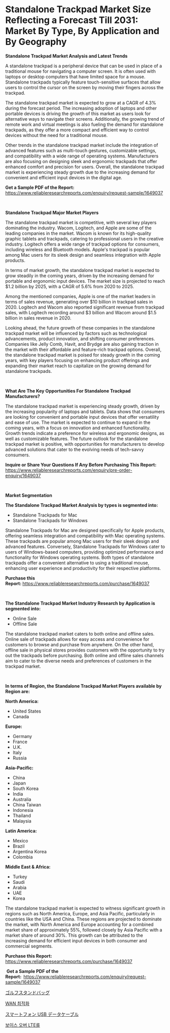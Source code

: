 <p><h1>Standalone Trackpad Market Size Reflecting a Forecast Till 2031: Market By Type, By Application and By Geography</h1></p><p><strong>Standalone Trackpad Market Analysis and Latest Trends</strong></p>
<p><p>A standalone trackpad is a peripheral device that can be used in place of a traditional mouse for navigating a computer screen. It is often used with laptops or desktop computers that have limited space for a mouse. Standalone trackpads typically feature touch-sensitive surfaces that allow users to control the cursor on the screen by moving their fingers across the trackpad.</p><p>The standalone trackpad market is expected to grow at a CAGR of 4.3% during the forecast period. The increasing adoption of laptops and other portable devices is driving the growth of this market as users look for alternative ways to navigate their screens. Additionally, the growing trend of remote work and virtual meetings is also fueling the demand for standalone trackpads, as they offer a more compact and efficient way to control devices without the need for a traditional mouse.</p><p>Other trends in the standalone trackpad market include the integration of advanced features such as multi-touch gestures, customizable settings, and compatibility with a wide range of operating systems. Manufacturers are also focusing on designing sleek and ergonomic trackpads that offer enhanced comfort and precision for users. Overall, the standalone trackpad market is experiencing steady growth due to the increasing demand for convenient and efficient input devices in the digital age.</p></p>
<p><strong>Get a Sample PDF of the Report:&nbsp;</strong> <a href="https://www.reliableresearchreports.com/enquiry/request-sample/1649037">https://www.reliableresearchreports.com/enquiry/request-sample/1649037</a></p>
<p>&nbsp;</p>
<p><strong>Standalone Trackpad Major Market Players</strong></p>
<p><p>The standalone trackpad market is competitive, with several key players dominating the industry. Wacom, Logitech, and Apple are some of the leading companies in the market. Wacom is known for its high-quality graphic tablets and trackpads, catering to professional users in the creative industry. Logitech offers a wide range of trackpad options for consumers, including wireless and Bluetooth models. Apple's trackpad is popular among Mac users for its sleek design and seamless integration with Apple products.</p><p>In terms of market growth, the standalone trackpad market is expected to grow steadily in the coming years, driven by the increasing demand for portable and ergonomic input devices. The market size is projected to reach $1.2 billion by 2025, with a CAGR of 5.6% from 2020 to 2025.</p><p>Among the mentioned companies, Apple is one of the market leaders in terms of sales revenue, generating over $10 billion in trackpad sales in 2020. Logitech and Wacom also reported significant revenue from trackpad sales, with Logitech recording around $3 billion and Wacom around $1.5 billion in sales revenue in 2020.</p><p>Looking ahead, the future growth of these companies in the standalone trackpad market will be influenced by factors such as technological advancements, product innovation, and shifting consumer preferences. Companies like Jelly Comb, Havit, and Brydge are also gaining traction in the market with their affordable and feature-rich trackpad options. Overall, the standalone trackpad market is poised for steady growth in the coming years, with key players focusing on enhancing product offerings and expanding their market reach to capitalize on the growing demand for standalone trackpads.</p></p>
<p>&nbsp;</p>
<p><strong>What Are The Key Opportunities For Standalone Trackpad Manufacturers?</strong></p>
<p><p>The standalone trackpad market is experiencing steady growth, driven by the increasing popularity of laptops and tablets. Data shows that consumers are looking for convenient and portable input devices that offer versatility and ease of use. The market is expected to continue to expand in the coming years, with a focus on innovation and enhanced functionality. Growth trends indicate a preference for wireless and ergonomic designs, as well as customizable features. The future outlook for the standalone trackpad market is positive, with opportunities for manufacturers to develop advanced solutions that cater to the evolving needs of tech-savvy consumers.</p></p>
<p><strong>Inquire or Share Your Questions If Any Before Purchasing This Report:</strong> <a href="https://www.reliableresearchreports.com/enquiry/pre-order-enquiry/1649037">https://www.reliableresearchreports.com/enquiry/pre-order-enquiry/1649037</a></p>
<p>&nbsp;</p>
<p><strong>Market Segmentation</strong></p>
<p><strong>The Standalone Trackpad Market Analysis by types is segmented into:</strong></p>
<p><ul><li>Standalone Trackpads for Mac</li><li>Standalone Trackpads for Windows</li></ul></p>
<p><p>Standalone Trackpads for Mac are designed specifically for Apple products, offering seamless integration and compatibility with Mac operating systems. These trackpads are popular among Mac users for their sleek design and advanced features. Conversely, Standalone Trackpads for Windows cater to users of Windows-based computers, providing optimized performance and functionality for Windows operating systems. Both types of standalone trackpads offer a convenient alternative to using a traditional mouse, enhancing user experience and productivity for their respective platforms.</p></p>
<p><strong>Purchase this Report:&nbsp;</strong><a href="https://www.reliableresearchreports.com/purchase/1649037">https://www.reliableresearchreports.com/purchase/1649037</a></p>
<p>&nbsp;</p>
<p><strong>The Standalone Trackpad Market Industry Research by Application is segmented into:</strong></p>
<p><ul><li>Online Sale</li><li>Offline Sale</li></ul></p>
<p><p>The standalone trackpad market caters to both online and offline sales. Online sale of trackpads allows for easy access and convenience for customers to browse and purchase from anywhere. On the other hand, offline sale in physical stores provides customers with the opportunity to try out the trackpads before purchasing. Both online and offline sales channels aim to cater to the diverse needs and preferences of customers in the trackpad market.</p></p>
<p>&nbsp;</p>
<p><strong>In terms of Region, the Standalone Trackpad Market Players available by Region are:</strong></p>
<p>
    <p> <strong> North America: </strong>
        <ul>
            <li>United States</li>
            <li>Canada</li>
        </ul>
        </p> 
    <p> <strong> Europe: </strong>
        <ul>
            <li>Germany</li>
            <li>France</li>
            <li>U.K.</li>
            <li>Italy</li>
            <li>Russia</li>
        </ul>
        </p> 
    <p> <strong> Asia-Pacific: </strong>
        <ul>
            <li>China</li>
            <li>Japan</li>
            <li>South Korea</li>
            <li>India</li>
            <li>Australia</li>
            <li>China Taiwan</li>
            <li>Indonesia</li>
            <li>Thailand</li>
            <li>Malaysia</li>
        </ul>
        </p> 
    <p> <strong> Latin America: </strong>
        <ul>
            <li>Mexico</li>
            <li>Brazil</li>
            <li>Argentina Korea</li>
            <li>Colombia</li>
        </ul>
        </p> 
    <p> <strong> Middle East & Africa: </strong>
        <ul>
            <li>Turkey</li>
            <li>Saudi</li>
            <li>Arabia</li>
            <li>UAE</li>
            <li>Korea</li>
        </ul>
    </p>
    </p>
<p><p>The standalone trackpad market is expected to witness significant growth in regions such as North America, Europe, and Asia Pacific, particularly in countries like the USA and China. These regions are projected to dominate the market, with North America and Europe accounting for a combined market share of approximately 55%, followed closely by Asia Pacific with a market share of around 30%. This growth can be attributed to the increasing demand for efficient input devices in both consumer and commercial segments.</p></p>
<p><strong>Purchase this Report: </strong><a href="https://www.reliableresearchreports.com/purchase/1649037">https://www.reliableresearchreports.com/purchase/1649037</a></p>
<p>&nbsp;<strong>Get a Sample PDF of the Report:&nbsp;&nbsp;</strong><a href="https://www.reliableresearchreports.com/enquiry/request-sample/1649037">https://www.reliableresearchreports.com/enquiry/request-sample/1649037</a></p>
<p><strong></strong></p>
<p><p><a href="https://medium.com/@alicequigley2023/%E3%82%B4%E3%83%AB%E3%83%95%E3%82%B9%E3%82%BF%E3%83%B3%E3%83%89%E3%83%90%E3%83%83%E3%82%B0%E5%B8%82%E5%A0%B4-%E5%B8%82%E5%A0%B4cagr-%E5%B8%82%E5%A0%B4%E3%83%88%E3%83%AC%E3%83%B3%E3%83%89-%E6%88%90%E9%95%B7%E6%88%A6%E7%95%A5%E3%81%AB%E9%96%A2%E3%81%99%E3%82%8B%E6%83%85%E5%A0%B1-78841caa4ff6">ゴルフスタンドバッグ</a></p><p><a href="https://medium.com/@simeonbode1/wan-%EC%B5%9C%EC%A0%81%ED%99%94-%EC%8B%9C%EC%9E%A5-%EC%84%B1%EA%B3%B5%EC%A0%81%EC%9D%B8-%EB%B9%84%EC%A6%88%EB%8B%88%EC%8A%A4-%EC%A0%84%EB%9E%B5%EC%9D%98-%EC%97%B4%EC%87%A0-2031%EB%85%84%EA%B9%8C%EC%A7%80-%EC%98%88%EC%B8%A1-b6de63cd53d5">WAN 최적화</a></p><p><a href="https://medium.com/@susanjprice2023/%E3%82%B9%E3%83%9E%E3%83%BC%E3%83%88%E3%83%95%E3%82%A9%E3%83%B3%E3%81%AEusb%E3%83%87%E3%83%BC%E3%82%BF%E3%82%B1%E3%83%BC%E3%83%96%E3%83%AB%E5%B8%82%E5%A0%B4%E8%A6%8F%E6%A8%A1%E3%81%AF-%E4%B8%96%E7%95%8C%E7%94%A3%E6%A5%AD%E3%81%AB%E3%81%8A%E3%81%91%E3%82%8B%E6%9C%80%E9%81%A9%E3%81%AA%E3%83%9E%E3%83%BC%E3%82%B1%E3%83%86%E3%82%A3%E3%83%B3%E3%82%B0%E3%83%81%E3%83%A3%E3%83%8D%E3%83%AB%E3%82%92%E6%98%8E%E3%82%89%E3%81%8B%E3%81%AB%E3%81%97%E3%81%BE%E3%81%99-69eee200ceea">スマートフォン USB データケーブル</a></p><p><a href="https://medium.com/@joeyjohns20/%EC%9D%8C%EC%84%B1-%EC%98%A4%EB%B2%84-lte-%EC%8B%9C%EC%9E%A5-%EC%8B%9C%EC%9E%A5-cagr-%EC%8B%9C%EC%9E%A5-%EB%8F%99%ED%96%A5-%EB%B0%8F-%EC%84%B1%EC%9E%A5-%EC%A0%84%EB%9E%B5%EC%97%90-%EB%8C%80%ED%95%9C-%ED%86%B5%EC%B0%B0%EB%A0%A5-da65cde9abf6">보이스 오버 LTE를</a></p></p>